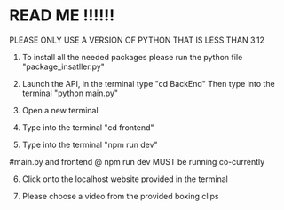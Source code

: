 
# READ ME !!!!!!
PLEASE ONLY USE A VERSION OF PYTHON THAT IS LESS THAN 3.12


1. To install all the needed packages please run the python file "package_insatller.py"

2. Launch the API, in the terminal type 
"cd BackEnd"
Then type into the terminal
"python main.py"

3. Open a new terminal 

4. Type into the terminal
"cd frontend"

5. Type into the terminal 
"npm run dev"

#main.py and frontend @ npm run dev MUST be running co-currently

6. Click onto the localhost website provided in the terminal 

7. Please choose a video from the provided boxing clips 